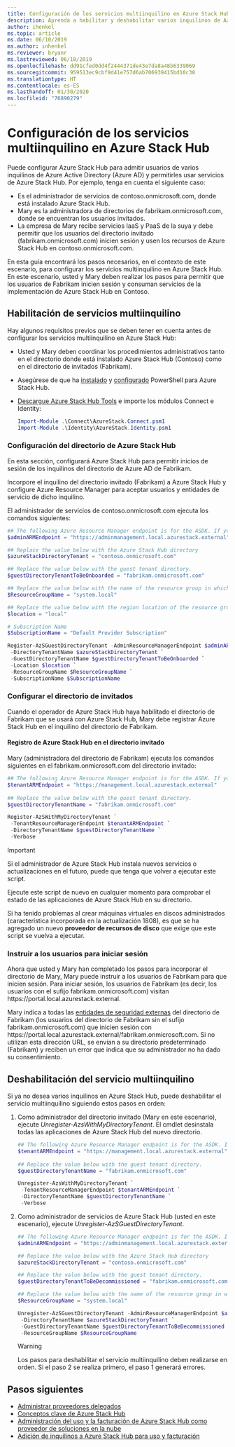 ```yaml
---
title: Configuración de los servicios multiinquilino en Azure Stack Hub
description: Aprenda a habilitar y deshabilitar varios inquilinos de Azure Active Directory en Azure Stack Hub.
author: ihenkel
ms.topic: article
ms.date: 06/10/2019
ms.author: inhenkel
ms.reviewer: bryanr
ms.lastreviewed: 06/10/2019
ms.openlocfilehash: dd91cfed0dd4f2444371de43e7da8a48b6339069
ms.sourcegitcommit: 959513ec9cbf9d41e757d6ab706939415bd10c38
ms.translationtype: HT
ms.contentlocale: es-ES
ms.lasthandoff: 01/30/2020
ms.locfileid: "76890279"
---
```

# <a name="configure-multi-tenancy-in-azure-stack-hub"></a>Configuración de los servicios multiinquilino en Azure Stack Hub

Puede configurar Azure Stack Hub para admitir usuarios de varios inquilinos de Azure Active Directory (Azure AD) y permitirles usar servicios de Azure Stack Hub. Por ejemplo, tenga en cuenta el siguiente caso:

- Es el administrador de servicios de contoso.onmicrosoft.com, donde está instalado Azure Stack Hub.
- Mary es la administradora de directorios de fabrikam.onmicrosoft.com, donde se encuentran los usuarios invitados.
- La empresa de Mary recibe servicios IaaS y PaaS de la suya y debe permitir que los usuarios del directorio invitado (fabrikam.onmicrosoft.com) inicien sesión y usen los recursos de Azure Stack Hub en contoso.onmicrosoft.com.

En esta guía encontrará los pasos necesarios, en el contexto de este escenario, para configurar los servicios multiinquilino en Azure Stack Hub. En este escenario, usted y Mary deben realizar los pasos para permitir que los usuarios de Fabrikam inicien sesión y consuman servicios de la implementación de Azure Stack Hub en Contoso.

## <a name="enable-multi-tenancy"></a>Habilitación de servicios multiinquilino

Hay algunos requisitos previos que se deben tener en cuenta antes de configurar los servicios multiinquilino en Azure Stack Hub:
  
 - Usted y Mary deben coordinar los procedimientos administrativos tanto en el directorio donde está instalado Azure Stack Hub (Contoso) como en el directorio de invitados (Fabrikam).
 - Asegúrese de que ha [instalado](azure-stack-powershell-install.md) y [configurado](azure-stack-powershell-configure-admin.md) PowerShell para Azure Stack Hub.
 - [Descargue Azure Stack Hub Tools](azure-stack-powershell-download.md) e importe los módulos Connect e Identity:

    ```powershell
    Import-Module .\Connect\AzureStack.Connect.psm1
    Import-Module .\Identity\AzureStack.Identity.psm1
    ```

### <a name="configure-azure-stack-hub-directory"></a>Configuración del directorio de Azure Stack Hub

En esta sección, configurará Azure Stack Hub para permitir inicios de sesión de los inquilinos del directorio de Azure AD de Fabrikam.

Incorpore el inquilino del directorio invitado (Fabrikam) a Azure Stack Hub y configure Azure Resource Manager para aceptar usuarios y entidades de servicio de dicho inquilino.

El administrador de servicios de contoso.onmicrosoft.com ejecuta los comandos siguientes:

```powershell  
## The following Azure Resource Manager endpoint is for the ASDK. If you're in a multinode environment, contact your operator or service provider to get the endpoint.
$adminARMEndpoint = "https://adminmanagement.local.azurestack.external"

## Replace the value below with the Azure Stack Hub directory
$azureStackDirectoryTenant = "contoso.onmicrosoft.com"

## Replace the value below with the guest tenant directory. 
$guestDirectoryTenantToBeOnboarded = "fabrikam.onmicrosoft.com"

## Replace the value below with the name of the resource group in which the directory tenant registration resource should be created (resource group must already exist).
$ResourceGroupName = "system.local"

## Replace the value below with the region location of the resource group.
$location = "local"

# Subscription Name
$SubscriptionName = "Default Provider Subscription"

Register-AzSGuestDirectoryTenant -AdminResourceManagerEndpoint $adminARMEndpoint `
 -DirectoryTenantName $azureStackDirectoryTenant `
 -GuestDirectoryTenantName $guestDirectoryTenantToBeOnboarded `
 -Location $location `
 -ResourceGroupName $ResourceGroupName `
 -SubscriptionName $SubscriptionName
```

### <a name="configure-guest-directory"></a>Configurar el directorio de invitados

Cuando el operador de Azure Stack Hub haya habilitado el directorio de Fabrikam que se usará con Azure Stack Hub, Mary debe registrar Azure Stack Hub en el inquilino del directorio de Fabrikam.

#### <a name="registering-azure-stack-hub-with-the-guest-directory"></a>Registro de Azure Stack Hub en el directorio invitado

Mary (administradora del directorio de Fabrikam) ejecuta los comandos siguientes en el fabrikam.onmicrosoft.com del directorio invitado:

```powershell
## The following Azure Resource Manager endpoint is for the ASDK. If you're in a multinode environment, contact your operator or service provider to get the endpoint.
$tenantARMEndpoint = "https://management.local.azurestack.external"
    
## Replace the value below with the guest tenant directory.
$guestDirectoryTenantName = "fabrikam.onmicrosoft.com"

Register-AzSWithMyDirectoryTenant `
 -TenantResourceManagerEndpoint $tenantARMEndpoint `
 -DirectoryTenantName $guestDirectoryTenantName `
 -Verbose
```

> [!IMPORTANT]
> Si el administrador de Azure Stack Hub instala nuevos servicios o actualizaciones en el futuro, puede que tenga que volver a ejecutar este script.
>
> Ejecute este script de nuevo en cualquier momento para comprobar el estado de las aplicaciones de Azure Stack Hub en su directorio.
>
> Si ha tenido problemas al crear máquinas virtuales en discos administrados (característica incorporada en la actualización 1808), es que se ha agregado un nuevo **proveedor de recursos de disco** que exige que este script se vuelva a ejecutar.

### <a name="direct-users-to-sign-in"></a>Instruir a los usuarios para iniciar sesión

Ahora que usted y Mary han completado los pasos para incorporar el directorio de Mary, Mary puede instruir a los usuarios de Fabrikam para que inicien sesión. Para iniciar sesión, los usuarios de Fabrikam (es decir, los usuarios con el sufijo fabrikam.onmicrosoft.com) visitan https\://portal.local.azurestack.external.

Mary indica a todas las [entidades de seguridad externas](/azure/role-based-access-control/rbac-and-directory-admin-roles) del directorio de Fabrikam (los usuarios del directorio de Fabrikam sin el sufijo fabrikam.onmicrosoft.com) que inicien sesión con https\://portal.local.azurestack.external/fabrikam.onmicrosoft.com. Si no utilizan esta dirección URL, se envían a su directorio predeterminado (Fabrikam) y reciben un error que indica que su administrador no ha dado su consentimiento.

## <a name="disable-multi-tenancy"></a>Deshabilitación del servicio multiinquilino

Si ya no desea varios inquilinos en Azure Stack Hub, puede deshabilitar el servicio multiinquilino siguiendo estos pasos en orden:

1. Como administrador del directorio invitado (Mary en este escenario), ejecute *Unregister-AzsWithMyDirectoryTenant*. El cmdlet desinstala todas las aplicaciones de Azure Stack Hub del nuevo directorio.

    ``` PowerShell
    ## The following Azure Resource Manager endpoint is for the ASDK. If you're in a multinode environment, contact your operator or service provider to get the endpoint.
    $tenantARMEndpoint = "https://management.local.azurestack.external"
        
    ## Replace the value below with the guest tenant directory.
    $guestDirectoryTenantName = "fabrikam.onmicrosoft.com"
    
    Unregister-AzsWithMyDirectoryTenant `
     -TenantResourceManagerEndpoint $tenantARMEndpoint `
     -DirectoryTenantName $guestDirectoryTenantName `
     -Verbose 
    ```

2. Como administrador de servicios de Azure Stack Hub (usted en este escenario), ejecute *Unregister-AzSGuestDirectoryTenant*.

    ``` PowerShell
    ## The following Azure Resource Manager endpoint is for the ASDK. If you're in a multinode environment, contact your operator or service provider to get the endpoint.
    $adminARMEndpoint = "https://adminmanagement.local.azurestack.external"
    
    ## Replace the value below with the Azure Stack Hub directory
    $azureStackDirectoryTenant = "contoso.onmicrosoft.com"
    
    ## Replace the value below with the guest tenant directory. 
    $guestDirectoryTenantToBeDecommissioned = "fabrikam.onmicrosoft.com"
    
    ## Replace the value below with the name of the resource group in which the directory tenant registration resource should be created (resource group must already exist).
    $ResourceGroupName = "system.local"
    
    Unregister-AzSGuestDirectoryTenant -AdminResourceManagerEndpoint $adminARMEndpoint `
     -DirectoryTenantName $azureStackDirectoryTenant `
     -GuestDirectoryTenantName $guestDirectoryTenantToBeDecommissioned `
     -ResourceGroupName $ResourceGroupName
    ```

    > [!WARNING]
    > Los pasos para deshabilitar el servicio multiinquilino deben realizarse en orden. Si el paso 2 se realiza primero, el paso 1 generará errores.

## <a name="next-steps"></a>Pasos siguientes

- [Administrar proveedores delegados](azure-stack-delegated-provider.md)
- [Conceptos clave de Azure Stack Hub](azure-stack-overview.md)
- [Administración del uso y la facturación de Azure Stack Hub como proveedor de soluciones en la nube](azure-stack-add-manage-billing-as-a-csp.md)
- [Adición de inquilinos a Azure Stack Hub para uso y facturación](azure-stack-csp-howto-register-tenants.md)
